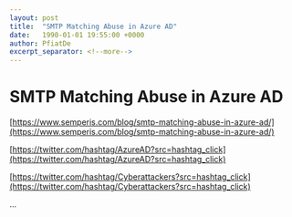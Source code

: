 ```yaml
---
layout: post
title:  "SMTP Matching Abuse in Azure AD"
date:   1990-01-01 19:55:00 +0000
author: PfiatDe
excerpt_separator: <!--more-->
---
```


# SMTP Matching Abuse in Azure AD

[https://www.semperis.com/blog/smtp-matching-abuse-in-azure-ad/](https://www.semperis.com/blog/smtp-matching-abuse-in-azure-ad/)

[https://twitter.com/hashtag/AzureAD?src=hashtag_click](https://twitter.com/hashtag/AzureAD?src=hashtag_click)

[https://twitter.com/hashtag/Cyberattackers?src=hashtag_click](https://twitter.com/hashtag/Cyberattackers?src=hashtag_click)

...
<!--more-->
